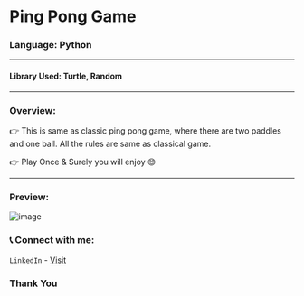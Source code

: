 # Ping Pong Game

### Language: Python 

---

#### Library Used: Turtle, Random

--- 

### Overview:

👉 This is same as classic ping pong game, where there are two paddles and one ball. All the rules are same as classical game.

👉 Play Once & Surely you will enjoy 😊 

---

### Preview:

![image](https://github.com/user-attachments/assets/29dfaaf8-2cb4-4d3d-a8a8-54d8f98da047)

### 📞 Connect with me:

`LinkedIn` - [Visit](https://linkedin.com/in/anshmnsoni)

### Thank You
